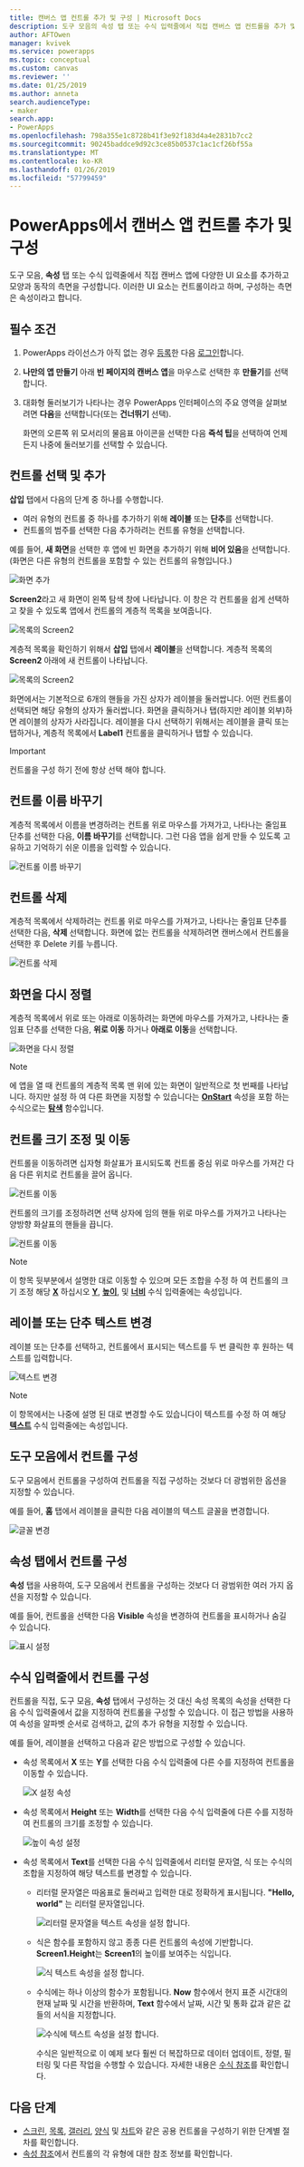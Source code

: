 ```yaml
---
title: 캔버스 앱 컨트롤 추가 및 구성 | Microsoft Docs
description: 도구 모음의 속성 탭 또는 수식 입력줄에서 직접 캔버스 앱 컨트롤을 추가 및 구성하기 위한 단계별 지침입니다.
author: AFTOwen
manager: kvivek
ms.service: powerapps
ms.topic: conceptual
ms.custom: canvas
ms.reviewer: ''
ms.date: 01/25/2019
ms.author: anneta
search.audienceType:
- maker
search.app:
- PowerApps
ms.openlocfilehash: 798a355e1c8728b41f3e92f183d4a4e2831b7cc2
ms.sourcegitcommit: 90245baddce9d92c3ce85b0537c1ac1cf26bf55a
ms.translationtype: MT
ms.contentlocale: ko-KR
ms.lasthandoff: 01/26/2019
ms.locfileid: "57799459"
---
```

# <a name="add-and-configure-a-canvas-app-control-in-powerapps"></a>PowerApps에서 캔버스 앱 컨트롤 추가 및 구성

도구 모음, **속성** 탭 또는 수식 입력줄에서 직접 캔버스 앱에 다양한 UI 요소를 추가하고 모양과 동작의 측면을 구성합니다. 이러한 UI 요소는 컨트롤이라고 하며, 구성하는 측면은 속성이라고 합니다.

## <a name="prerequisites"></a>필수 조건

1. PowerApps 라이선스가 아직 없는 경우 [등록](../signup-for-powerapps.md)한 다음 [로그인](https://web.powerapps.com?utm_source=padocs&utm_medium=linkinadoc&utm_campaign=referralsfromdoc)합니다.
1. **나만의 앱 만들기** 아래 **빈 페이지의 캔버스 앱**을 마우스로 선택한 후 **만들기**를 선택합니다.
1. 대화형 둘러보기가 나타나는 경우 PowerApps 인터페이스의 주요 영역을 살펴보려면 **다음**을 선택합니다(또는 **건너뛰기** 선택).

    화면의 오른쪽 위 모서리의 물음표 아이콘을 선택한 다음 **즉석 팁**을 선택하여 언제든지 나중에 둘러보기를 선택할 수 있습니다.

## <a name="add-and-select-a-control"></a>컨트롤 선택 및 추가

**삽입** 탭에서 다음의 단계 중 하나를 수행합니다.

- 여러 유형의 컨트롤 중 하나를 추가하기 위해 **레이블** 또는 **단추**를 선택합니다.
- 컨트롤의 범주를 선택한 다음 추가하려는 컨트롤 유형을 선택합니다.

예를 들어, **새 화면**을 선택한 후 앱에 빈 화면을 추가하기 위해 **비어 있음**을 선택합니다. (화면은 다른 유형의 컨트롤을 포함할 수 있는 컨트롤의 유형입니다.)

![화면 추가](./media/add-configure-controls/add-screen.png)

**Screen2**라고 새 화면이 왼쪽 탐색 창에 나타납니다. 이 창은 각 컨트롤을 쉽게 선택하고 찾을 수 있도록 앱에서 컨트롤의 계층적 목록을 보여줍니다.

![목록의 Screen2](./media/add-configure-controls/list-screen2.png)

계층적 목록을 확인하기 위해서 **삽입** 탭에서 **레이블**을 선택합니다. 계층적 목록의 **Screen2** 아래에 새 컨트롤이 나타납니다.

![목록의 Screen2](./media/add-configure-controls/add-label.png)

화면에서는 기본적으로 6개의 핸들을 가진 상자가 레이블을 둘러쌉니다. 어떤 컨트롤이 선택되면 해당 유형의 상자가 둘러쌉니다. 화면을 클릭하거나 탭(하지만 레이블 외부)하면 레이블의 상자가 사라집니다. 레이블을 다시 선택하기 위해서는 레이블을 클릭 또는 탭하거나, 계층적 목록에서 **Label1** 컨트롤을  클릭하거나 탭할 수 있습니다.

> [!IMPORTANT]
> 컨트롤을 구성 하기 전에 항상 선택 해야 합니다.

## <a name="rename-a-control"></a>컨트롤 이름 바꾸기

계층적 목록에서 이름을 변경하려는 컨트롤 위로 마우스를 가져가고, 나타나는 줄임표 단추를 선택한 다음, **이름 바꾸기**를 선택합니다. 그런 다음 앱을 쉽게 만들 수 있도록 고유하고 기억하기 쉬운 이름을 입력할 수 있습니다.

![컨트롤 이름 바꾸기](./media/add-configure-controls/rename-control.png)

## <a name="delete-a-control"></a>컨트롤 삭제

계층적 목록에서 삭제하려는 컨트롤 위로 마우스를 가져가고, 나타나는 줄임표 단추를 선택한 다음, **삭제** 선택합니다. 화면에 없는 컨트롤을 삭제하려면 캔버스에서 컨트롤을 선택한 후 Delete 키를 누릅니다.

![컨트롤 삭제](./media/add-configure-controls/delete-control.png)

## <a name="reorder-screens"></a>화면을 다시 정렬

계층적 목록에서 위로 또는 아래로 이동하려는 화면에 마우스를 가져가고, 나타나는 줄임표 단추를 선택한 다음, **위로 이동** 하거나 **아래로 이동**을 선택합니다.

![화면을 다시 정렬](./media/add-configure-controls/reorder-screen.png)

> [!NOTE]
> 에 앱을 열 때 컨트롤의 계층적 목록 맨 위에 있는 화면이 일반적으로 첫 번째를 나타납니다. 하지만 설정 하 여 다른 화면을 지정할 수 있습니다는 **[OnStart](controls/control-screen.md)** 속성을 포함 하는 수식으로는 **[탐색](functions/function-navigate.md)** 함수입니다.

## <a name="move-and-resize-a-control"></a>컨트롤 크기 조정 및 이동

컨트롤을 이동하려면 십자형 화살표가 표시되도록 컨트롤 중심 위로 마우스를 가져간 다음 다른 위치로 컨트롤을 끌어 옵니다.

![컨트롤 이동](./media/add-configure-controls/move-control.png)

컨트롤의 크기를 조정하려면 선택 상자에 임의 핸들 위로 마우스를 가져가고 나타나는 양방향 화살표의 핸들을 끕니다.

![컨트롤 이동](./media/add-configure-controls/resize-control.png)

> [!NOTE]
> 이 항목 뒷부분에서 설명한 대로 이동할 수 있으며 모든 조합을 수정 하 여 컨트롤의 크기 조정 해당  **[X](controls/properties-size-location.md)** 하십시오  **[Y](controls/properties-size-location.md)**,  **[높이](controls/properties-size-location.md)**, 및 **[너비](controls/properties-size-location.md)** 수식 입력줄에는 속성입니다.

## <a name="change-the-text-of-a-label-or-a-button"></a>레이블 또는 단추 텍스트 변경

레이블 또는 단추를 선택하고, 컨트롤에서 표시되는 텍스트를 두 번 클릭한 후 원하는 텍스트를 입력합니다.

![텍스트 변경](./media/add-configure-controls/change-text.png)

> [!NOTE]
> 이 항목에서는 나중에 설명 된 대로 변경할 수도 있습니다이 텍스트를 수정 하 여 해당 **[텍스트](controls/properties-core.md)** 수식 입력줄에는 속성입니다.

## <a name="configure-a-control-from-the-toolbar"></a>도구 모음에서 컨트롤 구성

도구 모음에서 컨트롤을 구성하여 컨트롤을 직접 구성하는 것보다 더 광범위한 옵션을 지정할 수 있습니다.

예를 들어, **홈** 탭에서 레이블을 클릭한 다음 레이블의 텍스트 글꼴을 변경합니다.

![글꼴 변경](./media/add-configure-controls/change-font.png)

## <a name="configure-a-control-from-the-properties-tab"></a>속성 탭에서 컨트롤 구성

**속성** 탭을 사용하여, 도구 모음에서 컨트롤을 구성하는 것보다 더 광범위한 여러 가지 옵션을 지정할 수 있습니다.

예를 들어, 컨트롤을 선택한 다음 **Visible** 속성을 변경하여 컨트롤을 표시하거나 숨길 수 있습니다.

![표시 설정](./media/add-configure-controls/set-visibility.png)

## <a name="configure-a-control-in-the-formula-bar"></a>수식 입력줄에서 컨트롤 구성

컨트롤을 직접, 도구 모음, **속성** 탭에서 구성하는 것 대신 속성 목록의 속성을 선택한 다음 수식 입력줄에서 값을 지정하여 컨트롤을 구성할 수 있습니다. 이 접근 방법을 사용하여 속성을 알파벳 순서로 검색하고, 값의 추가 유형을 지정할 수 있습니다.

예를 들어, 레이블을 선택하고 다음과 같은 방법으로 구성할 수 있습니다.

- 속성 목록에서 **X** 또는 **Y**를 선택한 다음 수식 입력줄에 다른 수를 지정하여 컨트롤을 이동할 수 있습니다.

    ![X 설정 속성](./media/add-configure-controls/x-property.png)

- 속성 목록에서 **Height** 또는 **Width**를 선택한 다음 수식 입력줄에 다른 수를 지정하여 컨트롤의 크기를 조정할 수 있습니다.

    ![높이 속성 설정](./media/add-configure-controls/height-property.png)

- 속성 목록에서 **Text**를 선택한 다음 수식 입력줄에서 리터럴 문자열, 식 또는 수식의 조합을 지정하여 해당 텍스트를 변경할 수 있습니다.

    - 리터럴 문자열은 따옴표로 둘러싸고 입력한 대로 정확하게 표시됩니다. **"Hello, world"** 는 리터럴 문자열입니다.

        ![리터럴 문자열을 텍스트 속성을 설정 합니다.](./media/add-configure-controls/literal-string.png)

    - 식은 함수를 포함하지 않고 종종 다른 컨트롤의 속성에 기반합니다. **Screen1.Height**는 **Screen1**의 높이를 보여주는 식입니다.

        ![식 텍스트 속성을 설정 합니다.](./media/add-configure-controls/expression.png)

    - 수식에는 하나 이상의 함수가 포함됩니다. **Now** 함수에서 현지 표준 시간대의 현재 날짜 및 시간을 반환하며, **Text** 함수에서 날짜, 시간 및 통화 값과 같은 값들의 서식을 지정합니다.

        ![수식에 텍스트 속성을 설정 합니다.](./media/add-configure-controls/formula.png)

        수식은 일반적으로 이 예제 보다 훨씬 더 복잡하므로 데이터 업데이트, 정렬, 필터링 및 다른 작업을 수행할 수 있습니다. 자세한 내용은 [수식 참조](formula-reference.md)를 확인합니다.

## <a name="next-steps"></a>다음 단계

- [스크린](add-screen-context-variables.md), [목록](add-list-box-drop-down-list-radio-button.md), [갤러리](add-gallery.md), [양식](add-form.md) 및 [차트](use-line-pie-bar-chart.md)와 같은 공용 컨트롤을 구성하기 위한 단계별 절차를 확인합니다.
- [속성 참조](reference-properties.md)에서 컨트롤의 각 유형에 대한 참조 정보를 확인합니다.
